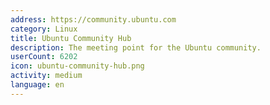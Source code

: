```yaml
---
address: https://community.ubuntu.com
category: Linux
title: Ubuntu Community Hub
description: The meeting point for the Ubuntu community.
userCount: 6202
icon: ubuntu-community-hub.png
activity: medium
language: en
---
```

